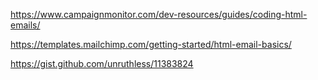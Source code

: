 https://www.campaignmonitor.com/dev-resources/guides/coding-html-emails/


https://templates.mailchimp.com/getting-started/html-email-basics/


https://gist.github.com/unruthless/11383824
